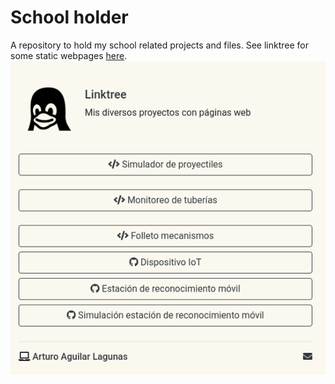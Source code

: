 # School holder
A repository to hold my school related projects and files. See linktree for some static webpages [here](https://aguilarlagunasarturo.github.io/school-holder/).
![preview](.src/preview.png)
